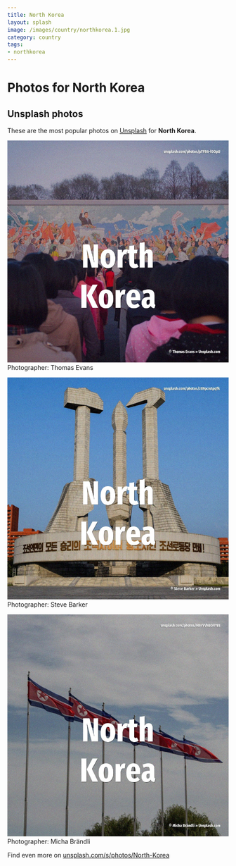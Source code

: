 ```yaml
---
title: North Korea
layout: splash
image: /images/country/northkorea.1.jpg
category: country
tags:
- northkorea
---
```

# Photos for North Korea
 
## Unsplash photos
These are the most popular photos on [Unsplash](https://unsplash.com) for **North Korea**.
 
![North Korea](/images/country/northkorea.1.jpg)
Photographer:  Thomas Evans
 
![North Korea](/images/country/northkorea.2.jpg)
Photographer:  Steve Barker
 
![North Korea](/images/country/northkorea.3.jpg)
Photographer:  Micha Brändli
 
Find even more on [unsplash.com/s/photos/North-Korea](https://unsplash.com/s/photos/North-Korea)
 
